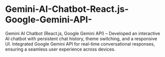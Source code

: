 # Gemini-AI-Chatbot-React.js-Google-Gemini-API-
Gemini AI Chatbot (React.js, Google Gemini API) – Developed an interactive AI chatbot with persistent chat history, theme switching, and a responsive UI. Integrated Google Gemini API for real-time conversational responses, ensuring a seamless user experience across devices.
